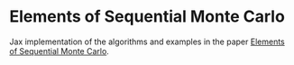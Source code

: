 # Elements of Sequential Monte Carlo

Jax implementation of the algorithms and examples in the paper [Elements of Sequential Monte Carlo](https://arxiv.org/abs/1903.04797).